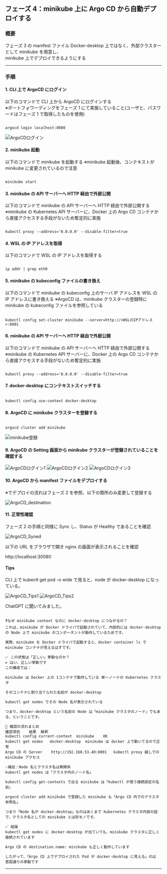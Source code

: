 ## フェーズ 4：minikube 上に Argo CD から自動デプロイする

### 概要

フェーズ 3 の manifest ファイル Docker-desktop 上ではなく、外部クラスターとして minikube を用意し、  
minikube 上でデプロイできるようにする

---

### 手順

#### 1. CLI 上で ArgoCD にログイン

以下のコマンドで CLI 上から ArgoCD にログインする  
※ポートフォワーディングをフェーズ 1 にて実施していること(ユーザと、パスワードはフェーズ 1 で取得したものを使用)

<pre><code>
argocd login localhost:8080
</code></pre>

![ArgoCDログイン](picture/4-1.ArgoCD_login.png)

#### 2. minikube 起動

以下のコマンドで minikube を起動する
※minikube 起動後、コンテキストが minikube に変更されているので注意

<pre><code>
minikube start
</code></pre>

#### 3. minikube の API サーバーへ HTTP 経由で外部公開

以下のコマンドで minikube の API サーバーへ HTTP 経由で外部公開する  
※minikube の Kubernetes API サーバーに、Docker 上の Argo CD コンテナから直接アクセスする手段がないため暫定的に実施

<pre><code>
kubectl proxy --address='0.0.0.0' --disable-filter=true
</code></pre>

#### 4. WSL の IP アドレスを取得

以下のコマンドで WSL の IP アドレスを取得する

<pre><code>
ip addr | grep eth0
</code></pre>

#### 5. minikube の kubeconfig ファイルの書き換え

以下のコマンドで minikube の kubeconfig 上のサーバ IP アドレスを WSL の IP アドレスに書き換える
※ArgoCD は、minikube クラスターの登録時に minikube の kubeconfig ファイルを参照している

<pre><code>
kubectl config set-cluster minikube --server=http://&lt;WSLのIPアドレス&gt;:8001
</code></pre>

#### 6. minikube の API サーバーへ HTTP 経由で外部公開

以下のコマンドで minikube の API サーバーへ HTTP 経由で外部公開する  
※minikube の Kubernetes API サーバーに、Docker 上の Argo CD コンテナから直接アクセスする手段がないため暫定的に実施

<pre><code>
kubectl proxy --address='0.0.0.0' --disable-filter=true
</code></pre>

#### 7. docker-desktop にコンテキストスイッチする

<pre><code>
kubectl config use-context docker-desktop
</code></pre>

#### 8. ArgoCD に minikube クラスターを登録する

<pre><code>
argocd cluster add minikube
</code></pre>

![minikube登録](picture/4-8.ArgoCD_registerd.png)

#### 9. ArgoCD の Setting 画面から minikube クラスターが登録されていることを確認する

![ArgoCDログイン1](picture/4-9-1.ArgoCD_Setting.png)
![ArgoCDログイン2](picture/4-9-2.ArgoCD_Setting2.png)
![ArgoCDログイン3](picture/4-9-3.ArgoCD_Setting3.png)

#### 10. ArgoCD から manifest ファイルをデプロイする

※でデプロイの流れはフェーズ 2 を参照、以下の箇所のみ変更して登録する

![ArgoCD_destination](picture/4-10.ArgoCD_CreateAPP.png)

#### 11. 正常性確認

フェーズ 2 の手順と同様に Sync し、Status が Healthy であることを確認

![ArgoCD_Syned](picture/4-11.ArgoCD_Synced.png)

以下の URL をブラウザで開き nginx の画面が表示されることを確認

http://localhost:30080

#### Tips

CLI 上で kubectl get pod -o wide で見ると、node が docker-desktop になっている。

![ArgoCD_Tips1](picture/tips-1.getpod.png)
![ArgoCD_Tips2](picture/tips-2.getpod.png)

ChatGPT に聞いてみました。

<pre><code>
❓なぜ minikube context なのに docker-desktop につながるの？
これは、minikube が Docker ドライバで起動されていて、内部的には docker-desktop の Node 上で minikube のコンポーネントが動作しているためです。

実際、minikube を Docker ドライバで起動すると、docker container ls で minikube コンテナが見えるはずです。

✅ この状態は「正しい」挙動なのか？
✔️ はい、正しい挙動です
この構成では：

minikube は Docker 上の 1コンテナで動作している 単一ノードの Kubernetes クラスタ

そのコンテナに割り当てられた名前が docker-desktop

kubectl get nodes でその Node 名が表示されている

つまり、docker-desktop という名前の Node は「minikube クラスタのノード」でもある、ということです。

🔁 確認の流れまとめ
確認項目	結果	解釈
kubectl config current-context	minikube	OK
kubectl get nodes	docker-desktop	minikube は docker 上で動いてるので正常
Argo CD の Server	http://192.168.53.40:8001	kubectl proxy 越しでの minikube アクセス

💡補足：Node 名とクラスタ名は無関係
kubectl get nodes は「クラスタ内のノード名」

kubectl config get-contexts で出る minikube は「kubectl が使う接続設定の名前」

argocd cluster add minikube で登録した minikube も「Argo CD 内でのクラスタ参照名」

つまり「Node 名が docker-desktop」なのはあくまで Kubernetes クラスタ内部の話で、クラスタ名としての minikube とは別モノです。

✅ 結論
kubectl get nodes に docker-desktop が出ていても、minikube クラスタに正しく接続されています

Argo CD の destination.name: minikube も正しく動作しています

したがって、「Argo CD 上でデプロイされた Pod が docker-desktop に見える」のは 意図通りの挙動です
</code></pre>

---

